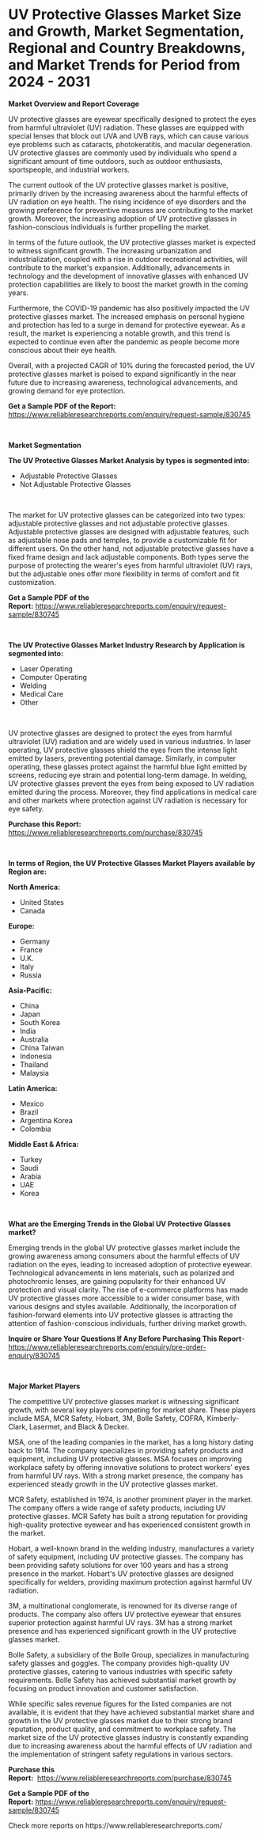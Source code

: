 <p><h1>UV Protective Glasses Market Size and Growth, Market Segmentation, Regional and Country Breakdowns, and Market Trends for Period from 2024 -  2031</h1></p><p><strong>Market Overview and Report Coverage</strong></p>
<p><p>UV protective glasses are eyewear specifically designed to protect the eyes from harmful ultraviolet (UV) radiation. These glasses are equipped with special lenses that block out UVA and UVB rays, which can cause various eye problems such as cataracts, photokeratitis, and macular degeneration. UV protective glasses are commonly used by individuals who spend a significant amount of time outdoors, such as outdoor enthusiasts, sportspeople, and industrial workers.</p><p>The current outlook of the UV protective glasses market is positive, primarily driven by the increasing awareness about the harmful effects of UV radiation on eye health. The rising incidence of eye disorders and the growing preference for preventive measures are contributing to the market growth. Moreover, the increasing adoption of UV protective glasses in fashion-conscious individuals is further propelling the market.</p><p>In terms of the future outlook, the UV protective glasses market is expected to witness significant growth. The increasing urbanization and industrialization, coupled with a rise in outdoor recreational activities, will contribute to the market's expansion. Additionally, advancements in technology and the development of innovative glasses with enhanced UV protection capabilities are likely to boost the market growth in the coming years.</p><p>Furthermore, the COVID-19 pandemic has also positively impacted the UV protective glasses market. The increased emphasis on personal hygiene and protection has led to a surge in demand for protective eyewear. As a result, the market is experiencing a notable growth, and this trend is expected to continue even after the pandemic as people become more conscious about their eye health.</p><p>Overall, with a projected CAGR of 10% during the forecasted period, the UV protective glasses market is poised to expand significantly in the near future due to increasing awareness, technological advancements, and growing demand for eye protection.</p></p>
<p><strong>Get a Sample PDF of the Report:</strong> <a href="https://www.reliableresearchreports.com/enquiry/request-sample/830745">https://www.reliableresearchreports.com/enquiry/request-sample/830745</a></p>
<p>&nbsp;</p>
<p><strong>Market Segmentation</strong></p>
<p><strong>The UV Protective Glasses Market Analysis by types is segmented into:</strong></p>
<p><ul><li>Adjustable Protective Glasses</li><li>Not Adjustable Protective Glasses</li></ul></p>
<p>&nbsp;</p>
<p><p>The market for UV protective glasses can be categorized into two types: adjustable protective glasses and not adjustable protective glasses. Adjustable protective glasses are designed with adjustable features, such as adjustable nose pads and temples, to provide a customizable fit for different users. On the other hand, not adjustable protective glasses have a fixed frame design and lack adjustable components. Both types serve the purpose of protecting the wearer's eyes from harmful ultraviolet (UV) rays, but the adjustable ones offer more flexibility in terms of comfort and fit customization.</p></p>
<p><strong>Get a Sample PDF of the Report:</strong>&nbsp;<a href="https://www.reliableresearchreports.com/enquiry/request-sample/830745">https://www.reliableresearchreports.com/enquiry/request-sample/830745</a></p>
<p>&nbsp;</p>
<p><strong>The UV Protective Glasses Market Industry Research by Application is segmented into:</strong></p>
<p><ul><li>Laser Operating</li><li>Computer Operating</li><li>Welding</li><li>Medical Care</li><li>Other</li></ul></p>
<p>&nbsp;</p>
<p><p>UV protective glasses are designed to protect the eyes from harmful ultraviolet (UV) radiation and are widely used in various industries. In laser operating, UV protective glasses shield the eyes from the intense light emitted by lasers, preventing potential damage. Similarly, in computer operating, these glasses protect against the harmful blue light emitted by screens, reducing eye strain and potential long-term damage. In welding, UV protective glasses prevent the eyes from being exposed to UV radiation emitted during the process. Moreover, they find applications in medical care and other markets where protection against UV radiation is necessary for eye safety.</p></p>
<p><strong>Purchase this Report:</strong>&nbsp; <a href="https://www.reliableresearchreports.com/purchase/830745">https://www.reliableresearchreports.com/purchase/830745</a></p>
<p>&nbsp;</p>
<p><strong>In terms of Region, the UV Protective Glasses Market Players available by Region are:</strong></p>
<p>
    <p> <strong> North America: </strong>
        <ul>
            <li>United States</li>
            <li>Canada</li>
        </ul>
        </p> 
    <p> <strong> Europe: </strong>
        <ul>
            <li>Germany</li>
            <li>France</li>
            <li>U.K.</li>
            <li>Italy</li>
            <li>Russia</li>
        </ul>
        </p> 
    <p> <strong> Asia-Pacific: </strong>
        <ul>
            <li>China</li>
            <li>Japan</li>
            <li>South Korea</li>
            <li>India</li>
            <li>Australia</li>
            <li>China Taiwan</li>
            <li>Indonesia</li>
            <li>Thailand</li>
            <li>Malaysia</li>
        </ul>
        </p> 
    <p> <strong> Latin America: </strong>
        <ul>
            <li>Mexico</li>
            <li>Brazil</li>
            <li>Argentina Korea</li>
            <li>Colombia</li>
        </ul>
        </p> 
    <p> <strong> Middle East & Africa: </strong>
        <ul>
            <li>Turkey</li>
            <li>Saudi</li>
            <li>Arabia</li>
            <li>UAE</li>
            <li>Korea</li>
        </ul>
    </p>
    </p>
<p>&nbsp;</p>
<p><strong>What are the Emerging Trends in the Global UV Protective Glasses market?</strong></p>
<p><p>Emerging trends in the global UV protective glasses market include the growing awareness among consumers about the harmful effects of UV radiation on the eyes, leading to increased adoption of protective eyewear. Technological advancements in lens materials, such as polarized and photochromic lenses, are gaining popularity for their enhanced UV protection and visual clarity. The rise of e-commerce platforms has made UV protective glasses more accessible to a wider consumer base, with various designs and styles available. Additionally, the incorporation of fashion-forward elements into UV protective glasses is attracting the attention of fashion-conscious individuals, further driving market growth.</p></p>
<p><strong>Inquire or Share Your Questions If Any Before Purchasing This Report</strong>- <a href="https://www.reliableresearchreports.com/enquiry/pre-order-enquiry/830745">https://www.reliableresearchreports.com/enquiry/pre-order-enquiry/830745</a></p>
<p>&nbsp;</p>
<p><strong>Major Market Players</strong></p>
<p><p>The competitive UV protective glasses market is witnessing significant growth, with several key players competing for market share. These players include MSA, MCR Safety, Hobart, 3M, Bolle Safety, COFRA, Kimberly-Clark, Lasermet, and Black & Decker.</p><p>MSA, one of the leading companies in the market, has a long history dating back to 1914. The company specializes in providing safety products and equipment, including UV protective glasses. MSA focuses on improving workplace safety by offering innovative solutions to protect workers' eyes from harmful UV rays. With a strong market presence, the company has experienced steady growth in the UV protective glasses market.</p><p>MCR Safety, established in 1974, is another prominent player in the market. The company offers a wide range of safety products, including UV protective glasses. MCR Safety has built a strong reputation for providing high-quality protective eyewear and has experienced consistent growth in the market.</p><p>Hobart, a well-known brand in the welding industry, manufactures a variety of safety equipment, including UV protective glasses. The company has been providing safety solutions for over 100 years and has a strong presence in the market. Hobart's UV protective glasses are designed specifically for welders, providing maximum protection against harmful UV radiation.</p><p>3M, a multinational conglomerate, is renowned for its diverse range of products. The company also offers UV protective eyewear that ensures superior protection against harmful UV rays. 3M has a strong market presence and has experienced significant growth in the UV protective glasses market.</p><p>Bolle Safety, a subsidiary of the Bolle Group, specializes in manufacturing safety glasses and goggles. The company provides high-quality UV protective glasses, catering to various industries with specific safety requirements. Bolle Safety has achieved substantial market growth by focusing on product innovation and customer satisfaction.</p><p>While specific sales revenue figures for the listed companies are not available, it is evident that they have achieved substantial market share and growth in the UV protective glasses market due to their strong brand reputation, product quality, and commitment to workplace safety. The market size of the UV protective glasses industry is constantly expanding due to increasing awareness about the harmful effects of UV radiation and the implementation of stringent safety regulations in various sectors.</p></p>
<p><strong>Purchase this Report:</strong>&nbsp;&nbsp;<a href="https://www.reliableresearchreports.com/purchase/830745">https://www.reliableresearchreports.com/purchase/830745</a></p>
<p></p>
<p><strong>Get a Sample PDF of the Report:</strong>&nbsp;<a href="https://www.reliableresearchreports.com/enquiry/request-sample/830745">https://www.reliableresearchreports.com/enquiry/request-sample/830745</a></p>
<p>Check more reports on https://www.reliableresearchreports.com/</p>